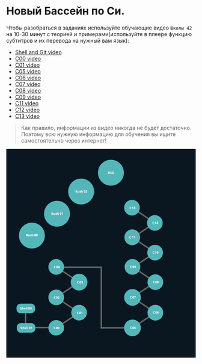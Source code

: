 # Новый Бассейн по Си.

Чтобы разобраться в заданиях используйте обучающие видео `Школы 42` на 10-30 минут с теорией и примерами(используйте в плеере функцию субтитров и их перевода на нужный вам язык):

- [Shell and Git video](https://www.youtube.com/playlist?list=PLVQYiy6xNUxxhvwi0PGmXb5isUdVwmsg8)
- [C00 video](https://www.youtube.com/playlist?list=PLVQYiy6xNUxz5wbzZn4tfUhF4djgzscB-)
- [C01 video](https://www.youtube.com/playlist?list=PLVQYiy6xNUxytsXWxZx6odBJMbRktIHTs)
- [C05 video](https://www.youtube.com/playlist?list=PLVQYiy6xNUxxZbeH9b0VC-nC6QsJRw5Ah)
- [C06 video](https://www.youtube.com/playlist?list=PLVQYiy6xNUxxDlCkkCX262SI90TsllYUW)
- [C07 video](https://www.youtube.com/playlist?list=PLVQYiy6xNUxzNYF00nlmx624twFlamqLt)
- [C08 video](https://www.youtube.com/playlist?list=PLVQYiy6xNUxxMI_GiGGb2hxMcd3IwNYRy)
- [C09 video](https://www.youtube.com/playlist?list=PLVQYiy6xNUxw6n6q_i8wek6U7t7CeAXhU)
- [C11 video](https://www.youtube.com/playlist?list=PLVQYiy6xNUxx8sKygTdqtOPytqN7sb0Vz)
- [C12 video](https://www.youtube.com/playlist?list=PLVQYiy6xNUxwmUOmyYSaI6gD1UyfF9MSj)
- [C13 video](https://www.youtube.com/playlist?list=PLVQYiy6xNUxzusAgMiybYwkLvuMFbVat9)

> Как правило, информации из видео никогда не будет достаточно. Поэтому всю нужную информацию для обучения вы ищите самостоятельно через интернет!

<p align=center ><img src='map_of_the_new_Piscine_C.png'></p>